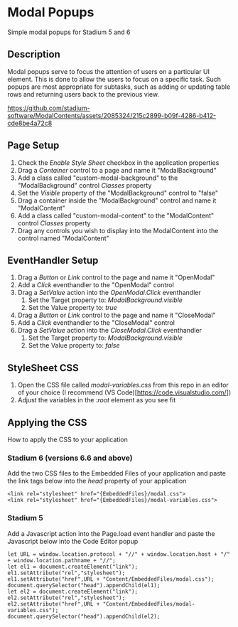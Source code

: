 # Modal Popups
Simple modal popups for Stadium 5 and 6

## Description
Modal popups serve to focus the attention of users on a particular UI element. This is done to allow the users to focus on a specific task. Such popups are most appropriate for subtasks, such as adding or updating table rows and returning users back to the previous view. 


https://github.com/stadium-software/ModalContents/assets/2085324/215c2899-b09f-4286-b412-cde8be4a72c8


## Page Setup
1. Check the *Enable Style Sheet* checkbox in the application properties
2. Drag a *Container* control to a page and name it "ModalBackground"
3. Add a class called "custom-modal-background" to the "ModalBackground" control *Classes* property 
4. Set the *Visible* property of the "ModalBackground" control to "false"
5. Drag a container inside the "ModalBackground" control and name it "ModalContent"
6. Add a class called "custom-modal-content" to the "ModalContent" control *Classes* property 
7. Drag any controls you wish to display into the ModalContent into the control named "ModalContent"

## EventHandler Setup
1. Drag a *Button* or *Link* control to the page and name it "OpenModal"
2. Add a *Click* eventhandler to the "OpenModal" control
3. Drag a *SetValue* action into the *OpenModal.Click* eventhandler
   1. Set the Target property to: *ModalBackground.visible*
   2. Set the Value property to: *true*
4. Drag a *Button* or *Link* control to the page and name it "CloseModal"
2. Add a *Click* eventhandler to the "CloseModal" control
3. Drag a *SetValue* action into the *CloseModal.Click* eventhandler
   1. Set the Target property to: *ModalBackground.visible*
   2. Set the Value property to: *false*

## StyleSheet CSS
1. Open the CSS file called *modal-variables.css* from this repo in an editor of your choice (I recommend (VS Code)[https://code.visualstudio.com/])
2. Adjust the variables in the *:root* element as you see fit

## Applying the CSS
How to apply the CSS to your application

### Stadium 6 (versions 6.6 and above)
Add the two CSS files to the Embedded Files of your application and paste the link tags below into the *head* property of your application
```
<link rel="stylesheet" href="{EmbeddedFiles}/modal.css">
<link rel="stylesheet" href="{EmbeddedFiles}/modal-variables.css">
``` 

### Stadium 5
Add a Javascript action into the Page.load event handler and paste the Javascript below into the Code Editor popup
```
let URL = window.location.protocol + "//" + window.location.host + "/" + window.location.pathname + "//";
let el1 = document.createElement("link");
el1.setAttribute("rel","stylesheet");
el1.setAttribute("href",URL + "Content/EmbeddedFiles/modal.css");
document.querySelector("head").appendChild(el1);
let el2 = document.createElement("link");
el2.setAttribute("rel","stylesheet");
el2.setAttribute("href",URL + "Content/EmbeddedFiles/modal-variables.css");
document.querySelector("head").appendChild(el2);
``` 
